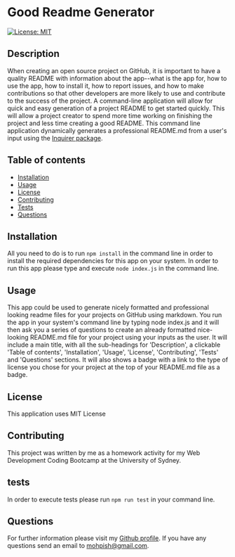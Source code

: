 # Good Readme Generator

  [![License: MIT](https://img.shields.io/badge/License-MIT-yellow.svg)](https://opensource.org/licenses/MIT)

  ## Description
  When creating an open source project on GitHub, it is important to have a quality README with information about the app--what is the app for, how to use the app, how to install it, how to report issues, and how to make contributions so that other developers are more likely to use and contribute to the success of the project. A command-line application will allow for quick and easy generation of a project README to get started quickly. This will allow a project creator to spend more time working on finishing the project and less time creating a good README. This command line application dynamically generates a professional README.md from a user's input using the [Inquirer package](https://www.npmjs.com/package/inquirer).

  ## Table of contents
  
  * [Installation](#installation)
  * [Usage](#usage)
  * [License](#license)
  * [Contributing](#contributing)
  * [Tests](#tests)
  * [Questions](#questions)
  

  ## Installation

  All you need to do is to run `npm install` in the command line in order to install the required dependencies for this app on your system. In order to run this app please type and execute `node index.js` in the command line.

  ## Usage

  This app could be used to generate nicely formatted and professional looking readme files for your projects on GitHub using markdown. You run the app in your system's command line by typing node index.js and it will then ask you a series of questions to create an already formatted nice-looking README.md file for your project using your inputs as the user. It will include a main title, with all the sub-headings for 'Description', a clickable 'Table of contents', 'Installation', 'Usage', 'License', 'Contributing', 'Tests' and 'Questions' sections. It will also shows a badge with a link to the type of license you chose for your project at the top of your README.md file as a badge.

  ## License

  This application uses MIT License

  ## Contributing

  This project was written by me as a homework activity for my Web Development Coding Bootcamp at the University of Sydney.

  ## tests

  In order to execute tests please run `npm run test` in your command line.

  ## Questions

  For further information please visit my [Github profile](https://github.com/Mohammad-Pishdar). If you have any questions send an email to mohpish@gmail.com.

